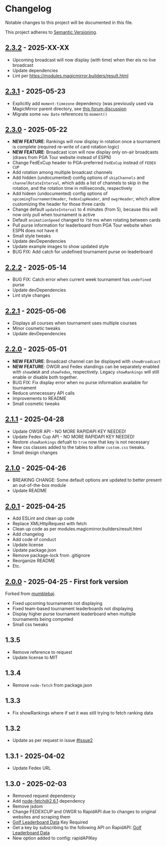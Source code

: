 # Changelog

Notable changes to this project will be documented in this file.

This project adheres to [Semantic Versioning](https://semver.org/spec/v2.0.0.html).

## [2.3.2](https://github.com/dathbe/MMM-PGA/compare/v2.3.1...v2.3.2) - 2025-XX-XX

- Upcoming broadcast will now display (with time) when ther eis no live broadcast
- Update dependencies
- Lint per https://modules.magicmirror.builders/result.html

## [2.3.1](https://github.com/dathbe/MMM-PGA/compare/v2.3.0...v2.3.1) - 2025-05-23

- Explicitly add `moment-timezone` dependency (was previously used via MagicMirror parent directory, see [this forum discussion](https://forum.magicmirror.builders/topic/19695/do-you-need-to-list-moment-and-moment-timezone-as-dependencies-in-modules/2)
- Migrate some `new Date` references to `moment()`

## [2.3.0](https://github.com/dathbe/MMM-PGA/compare/v2.2.2...v2.3.0) - 2025-05-22

- **NEW FEATURE**: Rankings will now display in rotation once a tournament is complete (required re-write of card rotation logic)
- **NEW FEATURE**: Broadcast icon will now display only on-air broadcasts (draws from PGA Tour website instead of ESPN)
- Change FedExCup header to PGA-preferred `FedExCup` instead of `FEDEX CUP`
- Add rotation among multiple broadcast channels
- Add hidden (undocumented) config options of `skipChannels` and `channelRotateInterval`, which adds a list of channels to skip in the rotation, and the rotation time in milliseconds, respectively
- Add hideen (undocumented) config options of `upcomingTournamentHeader`, `fedexCupHeader`, and `owgrHeader`, which allow customizing the header for those three cards
- Change default `updateInterval` to 4 minutes (from 5), because this will now only pull when tournament is active
- Default `animationSpeed` changed to `750` ms when rotating between cards
- Pull purse information for leaderboard from PGA Tour website when ESPN does not have it
- Small style tweaks
- Update devDependencies
- Update example images to show updated style
- BUG FIX: Add catch for undefined tournament purse on leaderboard

## [2.2.2](https://github.com/dathbe/MMM-PGA/compare/v2.2.1...v2.2.2) - 2025-05-14

- BUG FIX: Catch error when current week tournament has `undefined` purse
- Update devDependencies
- Lint style changes

## [2.2.1](https://github.com/dathbe/MMM-PGA/compare/v2.2.0...v2.2.1) - 2025-05-06

- Displays all courses when tournament uses multiple courses
- Minor cosmetic tweaks
- Update devDependencies

## [2.2.0](https://github.com/dathbe/MMM-PGA/compare/v2.1.1...v2.2.0) - 2025-05-01

- **NEW FEATURE**: Broadcast channel can be displayed with `showBroadcast`
- **NEW FEATURE**: OWGR and Fedex standings can be separately enabled with `showOWGR` and `showFedex`, respectively.  Legacy `showRankings` will still enable or disable both together.
- BUG FIX: Fix display error when no purse information available for tournament
- Reduce unnecessary API calls
- Improvements to README
- Small cosmetic tweaks

## [2.1.1](https://github.com/dathbe/MMM-PGA/compare/v2.1.0...v2.1.1) - 2025-04-28

- Update OWGR API - NO MORE RAPIDAPI KEY NEEDED!
- Update Fedex Cup API - NO MORE RAPIDAPI KEY NEEDED!
- Restore `showRankings` defualt to `true` now that key is not necessary
- New css classes added to the tables to allow `custom.css` tweaks.
- Small design changes

## [2.1.0](https://github.com/dathbe/MMM-PGA/compare/v2.0.1...v2.1.0) - 2025-04-26

- BREAKING CHANGE:  Some default options are updated to better present an out-of-the-box module
- Update README

## [2.0.1](https://github.com/dathbe/MMM-PGA/compare/v2.0.0...v2.0.1) - 2025-04-25

- Add ESLint and clean up code
- Replace XMLHttpRequest with fetch
- Clean up code as per modules.magicmirror.builders/result.html
- Add changelog
- Add code of conduct
- Update license
- Update package.json
- Remove package-lock from .gitignore
- Reorganize README
- Etc.

## [2.0.0](https://github.com/mumblebaj/MMM-PGA/compare/master...dathbe:MMM-PGA:v2.0.0) - 2025-04-25 - First fork version

Forked from [mumblebaj](https://github.com/mumblebaj/MMM-PGA).
- Fixed upcoming tournaments not displaying
- Fixed team-based tournament leaderboards not displaying
- Display higher purse tournament leaderboard when multiple tournaments being competed
- Small css tweaks

## 1.3.5

- Remove reference to request
- Update license to MIT

## 1.3.4

- Remove `node-fetch` from package.json

## 1.3.3

- Fix showRankings where if set it was still trying to fetch ranking data

## 1.3.2

- Update as per request in issue [#Issue2](https://github.com/mumblebaj/MMM-PGA/issues/2)

## 1.3.1 - 2025-04-02

- Update Fedex URL

## 1.3.0 - 2025-02-03

- Removed request dependency
- Add node-fetch@2.6.1 dependency
- Remove jsdom
- Change FEDEXCUP and OWGR to RapidAPI due to changes to original websites and scraping them
- [Golf Leaderboard Data](https://rapidapi.com/sportcontentapi/api/golf-leaderboard-data) Key Required
- Get a key by subscribing to the following API on RapidAPI: [Golf Leaderboard Data](https://rapidapi.com/sportcontentapi/api/golf-leaderboard-data) 
- New option added to config: rapidAPIKey

